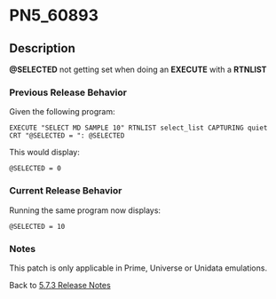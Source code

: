 # PN5_60893

<PageHeader />

## Description

**@SELECTED** not getting set when doing an **EXECUTE** with a **RTNLIST**

### Previous Release Behavior

Given the following program:

```
EXECUTE "SELECT MD SAMPLE 10" RTNLIST select_list CAPTURING quiet
CRT "@SELECTED = ": @SELECTED
```

This would display:

```
@SELECTED = 0
```

### Current Release Behavior

Running the same program now displays:

```
@SELECTED = 10
```

### Notes

This patch is only applicable in Prime, Universe or Unidata emulations.

Back to [5.7.3 Release Notes](./../README.md)
